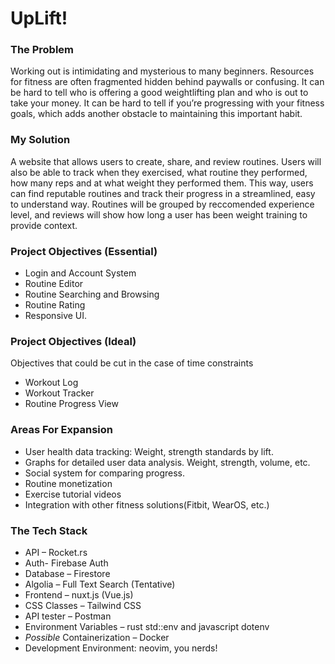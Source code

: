 # UpLift!

### The Problem
Working out is intimidating and mysterious to many beginners. Resources for fitness are often fragmented hidden behind paywalls or confusing. It can be hard to tell who is offering a good weightlifting plan and who is out to take your money. It can be hard to tell if you’re progressing with your fitness goals, which adds another obstacle to maintaining this important habit.

### My Solution
A website that allows users to create, share, and review routines. Users will also be able to track when they exercised, what routine they performed, how many reps and at what weight they performed them. This way, users can find reputable routines and track their progress in a streamlined, easy to understand way. Routines will be grouped by reccomended experience level, and reviews will show how long a user has been weight training to provide context.

### Project Objectives (Essential)
- Login and Account System
- Routine Editor
- Routine Searching and Browsing
- Routine Rating
- Responsive UI.

### Project Objectives (Ideal)
Objectives that could be cut in the case of time constraints
- Workout Log 
- Workout Tracker
- Routine Progress View

### Areas For Expansion
- User health data tracking: Weight, strength standards by lift.
- Graphs for detailed user data analysis. Weight, strength, volume, etc.
- Social system for comparing progress.
- Routine monetization
- Exercise tutorial videos
- Integration with other fitness solutions(Fitbit, WearOS, etc.)

### The Tech Stack
- API – Rocket.rs
- Auth- Firebase Auth
- Database – Firestore
- Algolia – Full Text Search (Tentative)
- Frontend – nuxt.js (Vue.js)
- CSS Classes – Tailwind CSS
- API tester – Postman
- Environment Variables – rust std::env and javascript dotenv
- *Possible* Containerization – Docker 
- Development Environment: neovim, you nerds!
